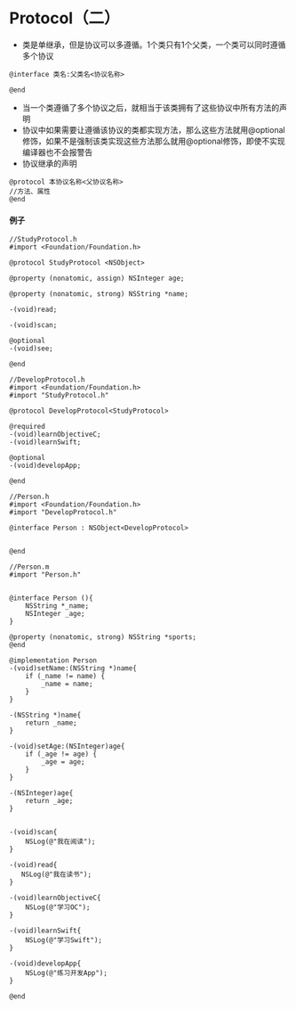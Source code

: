# Protocol（二）

* 类是单继承，但是协议可以多遵循。1个类只有1个父类，一个类可以同时遵循多个协议

```
@interface 类名:父类名<协议名称>

@end
```

* 当一个类遵循了多个协议之后，就相当于该类拥有了这些协议中所有方法的声明
* 协议中如果需要让遵循该协议的类都实现方法，那么这些方法就用@optional修饰，如果不是强制该类实现这些方法那么就用@optional修饰，即使不实现编译器也不会报警告
* 协议继承的声明

```
@protocol 本协议名称<父协议名称>
//方法、属性
@end
```

#### 例子

```
//StudyProtocol.h
#import <Foundation/Foundation.h>

@protocol StudyProtocol <NSObject>

@property (nonatomic, assign) NSInteger age;

@property (nonatomic, strong) NSString *name;

-(void)read;

-(void)scan;

@optional
-(void)see;

@end

//DevelopProtocol.h
#import <Foundation/Foundation.h>
#import "StudyProtocol.h"

@protocol DevelopProtocol<StudyProtocol>

@required
-(void)learnObjectiveC;
-(void)learnSwift;

@optional
-(void)developApp;

@end

//Person.h
#import <Foundation/Foundation.h>
#import "DevelopProtocol.h"

@interface Person : NSObject<DevelopProtocol>


@end

//Person.m
#import "Person.h"


@interface Person (){
    NSString *_name;
    NSInteger _age;
}

@property (nonatomic, strong) NSString *sports;
@end

@implementation Person
-(void)setName:(NSString *)name{
    if (_name != name) {
        _name = name;
    }
}

-(NSString *)name{
    return _name;
}

-(void)setAge:(NSInteger)age{
    if (_age != age) {
        _age = age;
    }
}

-(NSInteger)age{
    return _age;
}


-(void)scan{
    NSLog(@"我在阅读");
}

-(void)read{
   NSLog(@"我在读书");
}

-(void)learnObjectiveC{
    NSLog(@"学习OC");
}

-(void)learnSwift{
    NSLog(@"学习Swift");
}

-(void)developApp{
    NSLog(@"练习开发App");
}

@end
```



